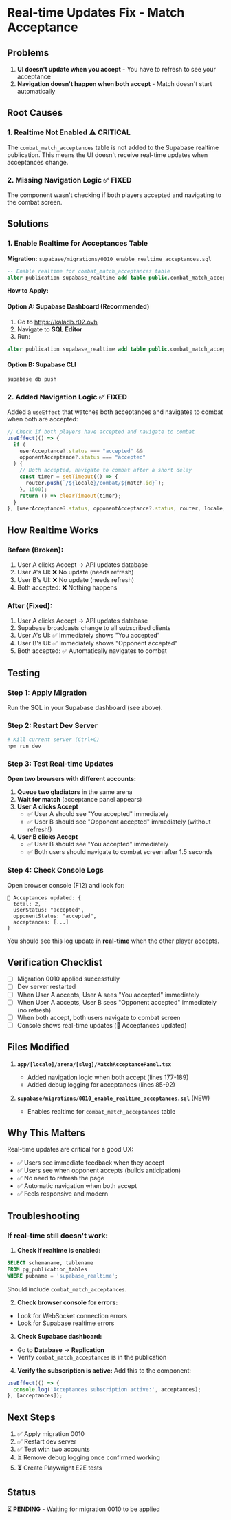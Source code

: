 # Real-time Updates Fix - Match Acceptance

## Problems

1. **UI doesn't update when you accept** - You have to refresh to see your acceptance
2. **Navigation doesn't happen when both accept** - Match doesn't start automatically

## Root Causes

### 1. Realtime Not Enabled ⚠️ CRITICAL
The `combat_match_acceptances` table is not added to the Supabase realtime publication. This means the UI doesn't receive real-time updates when acceptances change.

### 2. Missing Navigation Logic ✅ FIXED
The component wasn't checking if both players accepted and navigating to the combat screen.

## Solutions

### 1. Enable Realtime for Acceptances Table

**Migration:** `supabase/migrations/0010_enable_realtime_acceptances.sql`

```sql
-- Enable realtime for combat_match_acceptances table
alter publication supabase_realtime add table public.combat_match_acceptances;
```

**How to Apply:**

#### Option A: Supabase Dashboard (Recommended)
1. Go to https://kaladb.r02.ovh
2. Navigate to **SQL Editor**
3. Run:
```sql
alter publication supabase_realtime add table public.combat_match_acceptances;
```

#### Option B: Supabase CLI
```bash
supabase db push
```

### 2. Added Navigation Logic ✅ FIXED

Added a `useEffect` that watches both acceptances and navigates to combat when both are accepted:

```typescript
// Check if both players have accepted and navigate to combat
useEffect(() => {
  if (
    userAcceptance?.status === "accepted" &&
    opponentAcceptance?.status === "accepted"
  ) {
    // Both accepted, navigate to combat after a short delay
    const timer = setTimeout(() => {
      router.push(`/${locale}/combat/${match.id}`);
    }, 1500);
    return () => clearTimeout(timer);
  }
}, [userAcceptance?.status, opponentAcceptance?.status, router, locale, match.id]);
```

## How Realtime Works

### Before (Broken):
1. User A clicks Accept → API updates database
2. User A's UI: ❌ No update (needs refresh)
3. User B's UI: ❌ No update (needs refresh)
4. Both accepted: ❌ Nothing happens

### After (Fixed):
1. User A clicks Accept → API updates database
2. Supabase broadcasts change to all subscribed clients
3. User A's UI: ✅ Immediately shows "You accepted"
4. User B's UI: ✅ Immediately shows "Opponent accepted"
5. Both accepted: ✅ Automatically navigates to combat

## Testing

### Step 1: Apply Migration
Run the SQL in your Supabase dashboard (see above).

### Step 2: Restart Dev Server
```bash
# Kill current server (Ctrl+C)
npm run dev
```

### Step 3: Test Real-time Updates

**Open two browsers with different accounts:**

1. **Queue two gladiators** in the same arena
2. **Wait for match** (acceptance panel appears)
3. **User A clicks Accept**
   - ✅ User A should see "You accepted" immediately
   - ✅ User B should see "Opponent accepted" immediately (without refresh!)
4. **User B clicks Accept**
   - ✅ User B should see "You accepted" immediately
   - ✅ Both users should navigate to combat screen after 1.5 seconds

### Step 4: Check Console Logs

Open browser console (F12) and look for:

```
🔄 Acceptances updated: {
  total: 2,
  userStatus: "accepted",
  opponentStatus: "accepted",
  acceptances: [...]
}
```

You should see this log update in **real-time** when the other player accepts.

## Verification Checklist

- [ ] Migration 0010 applied successfully
- [ ] Dev server restarted
- [ ] When User A accepts, User A sees "You accepted" immediately
- [ ] When User A accepts, User B sees "Opponent accepted" immediately (no refresh)
- [ ] When both accept, both users navigate to combat screen
- [ ] Console shows real-time updates (🔄 Acceptances updated)

## Files Modified

1. **`app/[locale]/arena/[slug]/MatchAcceptancePanel.tsx`**
   - Added navigation logic when both accept (lines 177-189)
   - Added debug logging for acceptances (lines 85-92)

2. **`supabase/migrations/0010_enable_realtime_acceptances.sql`** (NEW)
   - Enables realtime for `combat_match_acceptances` table

## Why This Matters

Real-time updates are critical for a good UX:
- ✅ Users see immediate feedback when they accept
- ✅ Users see when opponent accepts (builds anticipation)
- ✅ No need to refresh the page
- ✅ Automatic navigation when both accept
- ✅ Feels responsive and modern

## Troubleshooting

### If real-time still doesn't work:

1. **Check if realtime is enabled:**
```sql
SELECT schemaname, tablename 
FROM pg_publication_tables 
WHERE pubname = 'supabase_realtime';
```

Should include `combat_match_acceptances`.

2. **Check browser console for errors:**
- Look for WebSocket connection errors
- Look for Supabase realtime errors

3. **Check Supabase dashboard:**
- Go to **Database** → **Replication**
- Verify `combat_match_acceptances` is in the publication

4. **Verify the subscription is active:**
Add this to the component:
```typescript
useEffect(() => {
  console.log('Acceptances subscription active:', acceptances);
}, [acceptances]);
```

## Next Steps

1. ✅ Apply migration 0010
2. ✅ Restart dev server
3. ✅ Test with two accounts
4. ⏳ Remove debug logging once confirmed working
5. ⏳ Create Playwright E2E tests

## Status

⏳ **PENDING** - Waiting for migration 0010 to be applied


